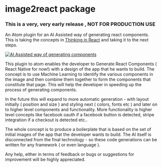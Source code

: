 # image2react package


### This is a very, very early release , NOT FOR PRODUCTION USE


An Atom plugin for an AI Assisted way of generating react components. This is taking the concepts in [Thinking in React](https://facebook.github.io/react/docs/thinking-in-react.html) and taking it to the next steps.

[![AI Assisted way of generating components](http://img.youtube.com/vi/_iiKl0BB6ho/0.jpg)](http://www.youtube.com/watch?v=_iiKl0BB6ho)

This plugin to atom enables the developer to Generate React Components ( React Native for now!) with a design of the app that he wants to build. The concept is to use Machine Learning to identify the various components in the image and then combine them together to form the components that constitute that page. This will help the developer in speeding up the process of generating components.

In the future this will expand to more automatic generation - with layout initially ( position and size ) and styling next ( colors, fonts etc ) and later on to higher level components and functionality. More functionality is higher level concepts like facebook oauth if a facebook button is detected, stripe integration if a checkout is detected etc..

The whole concept is to produce a boilerplate that is based on the set of initial images of the app that the developer wants to build. The AI itself is disconnected from the final technology - so these code generations can be written for any framework ( or even language ).

Any help, either in terms of feedback or bugs or suggestions for improvement will be highly appreciated.
